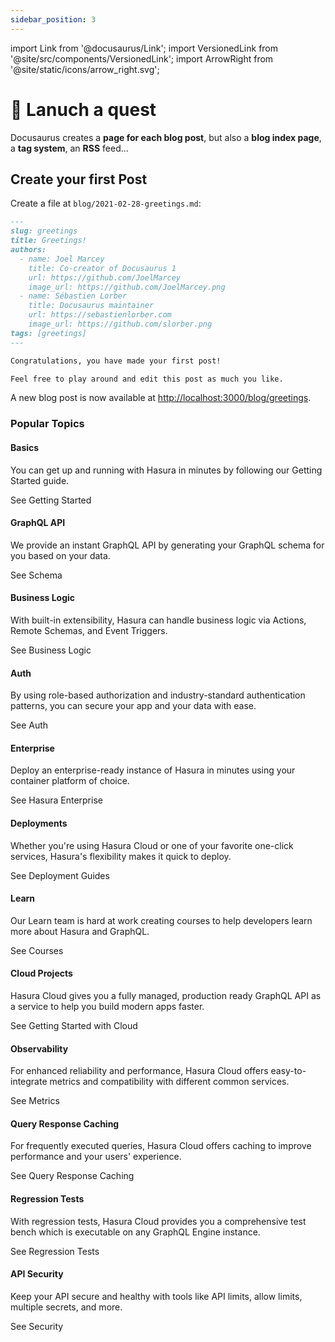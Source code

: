 ```yaml
---
sidebar_position: 3
---
```

import Link from '@docusaurus/Link';
import VersionedLink from '@site/src/components/VersionedLink';
import ArrowRight from '@site/static/icons/arrow_right.svg';

# 🎉 Lanuch a quest

Docusaurus creates a **page for each blog post**, but also a **blog index page**, a **tag system**, an **RSS** feed...

## Create your first Post

Create a file at `blog/2021-02-28-greetings.md`:

```md title="blog/2021-02-28-greetings.md"
---
slug: greetings
title: Greetings!
authors:
  - name: Joel Marcey
    title: Co-creator of Docusaurus 1
    url: https://github.com/JoelMarcey
    image_url: https://github.com/JoelMarcey.png
  - name: Sébastien Lorber
    title: Docusaurus maintainer
    url: https://sebastienlorber.com
    image_url: https://github.com/slorber.png
tags: [greetings]
---

Congratulations, you have made your first post!

Feel free to play around and edit this post as much you like.
```

A new blog post is now available at [http://localhost:3000/blog/greetings](http://localhost:3000/blog/greetings).

 <div className='sub-heading'>
    <h3>Popular Topics</h3>
  </div>
  <div className='card'>
    <h4>Basics</h4>
    <p>You can get up and running with Hasura in minutes by following our Getting Started guide.</p>
    <VersionedLink to='/getting-started/index'>
      See Getting Started <ArrowRight className='arrow' />
    </VersionedLink>
  </div>
  <div className='card'>
    <h4>GraphQL API</h4>
    <p>We provide an instant GraphQL API by generating your GraphQL schema for you based on your data.</p>
    <VersionedLink to='/schema/index'>
      See Schema <ArrowRight className='arrow' />
    </VersionedLink>
  </div>
  <div className='card'>
    <h4>Business Logic</h4>
    <p>
      With built-in extensibility, Hasura can handle business logic via Actions, Remote Schemas, and Event Triggers.
    </p>
    <VersionedLink to='/faq/index/#faq-business-logic'>
      See Business Logic <ArrowRight className='arrow' />
    </VersionedLink>
  </div>
  <div className='card'>
    <h4>Auth</h4>
    <p>
      By using role-based authorization and industry-standard authentication patterns, you can secure your app and your
      data with ease.
    </p>
    <VersionedLink to='/auth/index'>
      See Auth <ArrowRight className='arrow' />
    </VersionedLink>
  </div>
  <div className='card'>
    <h4>Enterprise</h4>
    <p>Deploy an enterprise-ready instance of Hasura in minutes using your container platform of choice.</p>
    <VersionedLink to='/enterprise/index'>
      See Hasura Enterprise <ArrowRight className='arrow' />
    </VersionedLink>
  </div>
  <div className='card'>
    <h4>Deployments</h4>
    <p>
      Whether you're using Hasura Cloud or one of your favorite one-click services, Hasura's flexibility makes it quick
      to deploy.
    </p>
    <VersionedLink to='/deployment/deployment-guides/index'>
      See Deployment Guides <ArrowRight className='arrow' />
    </VersionedLink>
  </div>
  <div className='card'>
    <h4>Learn</h4>
    <p>Our Learn team is hard at work creating courses to help developers learn more about Hasura and GraphQL.</p>
    <Link to='https://hasura.io/learn/' target='_blank'>
      See Courses <ArrowRight className='arrow' />
    </Link>
  </div>
  <div className='card'>
    <h4>Cloud Projects</h4>
    <p>
      Hasura Cloud gives you a fully managed, production ready GraphQL API as a service to help you build modern apps
      faster.
    </p>
    <VersionedLink to='/getting-started/getting-started-cloud/'>
      See Getting Started with Cloud <ArrowRight className='arrow' />
    </VersionedLink>
  </div>
  <div className='card'>
    <h4>Observability</h4>
    <p>
      For enhanced reliability and performance, Hasura Cloud offers easy-to-integrate metrics and compatibility with
      different common services.
    </p>
    <VersionedLink to='/observability/index'>
      See Metrics <ArrowRight className='arrow' />
    </VersionedLink>
  </div>
  <div className='card'>
    <h4>Query Response Caching</h4>
    <p>
      For frequently executed queries, Hasura Cloud offers caching to improve performance and your users' experience.
    </p>
    <VersionedLink to='/queries/response-caching'>
      See Query Response Caching <ArrowRight className='arrow' />
    </VersionedLink>
  </div>
  <div className='card'>
    <h4>Regression Tests</h4>
    <p>
      With regression tests, Hasura Cloud provides you a comprehensive test bench which is executable on any GraphQL
      Engine instance.
    </p>
    <VersionedLink to='/deployment/hasura-cloud/regression-tests'>
      See Regression Tests <ArrowRight className='arrow' />
    </VersionedLink>
  </div>
  <div className='card'>
    <h4>API Security</h4>
    <p>Keep your API secure and healthy with tools like API limits, allow limits, multiple secrets, and more.</p>
    <VersionedLink to='/security/index'>
      See Security <ArrowRight className='arrow' />
    </VersionedLink>
  </div>
